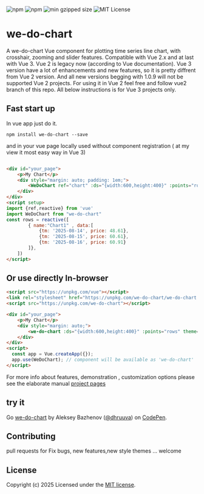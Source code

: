 ![npm](https://img.shields.io/npm/v/we-do-chart?color=green)
![npm](https://img.shields.io/npm/dw/we-do-chart)
![min gzipped size](https://img.shields.io/bundlejs/size/we-do-chart)
![MIT License](https://img.shields.io/github/license/dhruuva/we-do-chart.svg)
#  we-do-chart
A we-do-chart Vue component for plotting time series line chart, with crosshair, zooming and slider features. Compatible with Vue 2.x and at last with Vue 3.
Vue 2 is legacy now (according to Vue documentation). Vue 3 version have a lot of enhancements and new features, so it is pretty diffrent from Vue 2 version. And all new versions begging with 1.0.9 will not be supported Vue 2 projects. For using it in Vue 2 feel free and follow vue2 branch of this repo.
All below instructions is for Vue 3 projects only.

##  Fast start up 
In vue app  just do it.
```
npm install we-do-chart --save
```
and in your vue page locally used without component registration ( at my view it most easy  way in Vue 3)

``` html

<div id="your_page">
	<p>My Chart</p>
	<div style="margin: auto; padding: 1em;">
		<WeDoChart ref="chart" :ds="{width:600,height:400}" :points="rows" theme="berry"/>
	</div>
</div>
<script setup>
import {ref,reactive} from 'vue'
import WeDoChart from "we-do-chart"
const rows = reactive([                                        
	    { name:"Chart1" , data:[             
	        {tm: '2025-08-14', price: 48.61}, 
	        {tm: '2025-08-15', price: 60.61}, 
	        {tm: '2025-08-16', price: 60.91}
	    ]},
    ])                          
</script>
```
## Or use directly  In-browser
``` html
<script src="https://unpkg.com/vue"></script>
<link rel="stylesheet" href="https://unpkg.com/we-do-chart/we-do-chart.css">
<script src="https://unpkg.com/we-do-chart"></script>

<div id="your_page">
	<p>My Chart</p>
	<div style="margin: auto;">
		<we-do-chart :ds="{width:600,height:400}" :points="rows" theme="berry"></we-do-chart>
	</div>
</div>
<script>
  const app = Vue.createApp({});
  app.use(WeDoChart); // component will be available as 'we-do-chart'
</script>

```
For more info about features, demonstration , customization options please see the elaborate manual  [project pages](https://dhruuva.github.io/we-do-chart/)

## try it
Go [we-do-chart](https://codepen.io/dhruuva/pen/VwjNyjG) by Aleksey Bazhenov
  ([@dhruuva](https://codepen.io/dhruuva)) on [CodePen](https://codepen.io).

## Contributing
pull requests for Fix bugs, new features,new style themes  ... welcome

## License

Copyright (c) 2025
Licensed under the [MIT license](https://github.com/Dhruuva/we-do-chart?tab=MIT-1-ov-file#readme).
